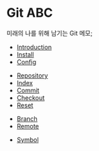 # Git ABC

미래의 나를 위해 남기는 Git 메모;

- [Introduction](introduction.md)
- [Install](install.md)
- [Config](config.md)

>

- [Repository](repository.md)
- [Index](index.md)
- [Commit](commit.md)
- [Checkout](checkout.md)
- [Reset](reset.md)

>

- [Branch](branch.md)
- [Remote](remote.md)

>

- [Symbol](symbol.md)
